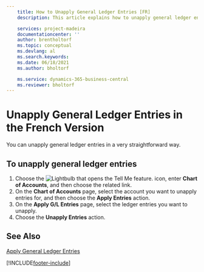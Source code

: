 ```yaml
---
    title: How to Unapply General Ledger Entries [FR]
    description: This article explains how to unapply general ledger entries in a very straightforward way with the Chart of Accounts feature.

    services: project-madeira 
    documentationcenter: ''
    author: brentholtorf
    ms.topic: conceptual
    ms.devlang: al
    ms.search.keywords:
    ms.date: 06/18/2021
    ms.author: bholtorf

    ms.service: dynamics-365-business-central
    ms.reviewer: bholtorf
---
```

# Unapply General Ledger Entries in the French Version
You can unapply general ledger entries in a very straightforward way.  

## To unapply general ledger entries  

1.  Choose the ![Lightbulb that opens the Tell Me feature.](../../media/ui-search/search_small.png "Tell me what you want to do") icon, enter **Chart of Accounts**, and then choose the related link.  
2.  On the **Chart of Accounts** page, select the account you want to unapply entries for, and then choose the **Apply Entries** action.  
3.  On the **Apply G/L Entries** page, select the ledger entries you want to unapply.  
4.  Choose the **Unapply Entries** action.  

## See Also  
[Apply General Ledger Entries](how-to-apply-general-ledger-entries.md)


[!INCLUDE[footer-include](../../includes/footer-banner.md)]